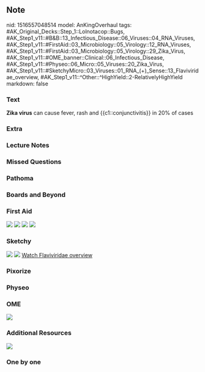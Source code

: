 ## Note
nid: 1516557048514
model: AnKingOverhaul
tags: #AK_Original_Decks::Step_1::Lolnotacop::Bugs, #AK_Step1_v11::#B&B::13_Infectious_Disease::06_Viruses::04_RNA_Viruses, #AK_Step1_v11::#FirstAid::03_Microbiology::05_Virology::12_RNA_Viruses, #AK_Step1_v11::#FirstAid::03_Microbiology::05_Virology::29_Zika_Virus, #AK_Step1_v11::#OME_banner::Clinical::06_Infectious_Disease, #AK_Step1_v11::#Physeo::06_Micro::05_Viruses::20_Zika_Virus, #AK_Step1_v11::#SketchyMicro::03_Viruses::01_RNA_(+)_Sense::13_Flaviviridae_overview, #AK_Step1_v11::^Other::^HighYield::2-RelativelyHighYield
markdown: false

### Text
<b>Zika virus</b> can cause fever, rash and {{c1::conjunctivitis}}
in 20% of cases

### Extra


### Lecture Notes


### Missed Questions


### Pathoma


### Boards and Beyond


### First Aid
<img src="tmphaqexn3h.png"> <img src="tmpd9ozt8ir.png"> <img src=
"tmpi_v7tbqn.png"> <img src="tmp4lymhd7i.png">

### Sketchy
<img src="paste-59068685221891.jpg"> <img src=
"paste-95cd8039fde0b556c2470804c94d46d540fa08e4.png"> <a href=
"https://dashboard.sketchy.com/study/medical/courses/medical-microbiology/units/medical-microbiology-viruses/videos/medical-microbiology-viruses-rna-viruses-positive-sense-flaviviridae-overview?utm_source=anki&utm_medium=partnership&utm_campaign=february_update&utm_content=medical">
Watch Flaviviridae overview</a>

### Pixorize


### Physeo


### OME
<div class="ome-widget">
  <a href=
  "https://onlinemeded.org/spa/infectious-disease?ref=anki"><img src="_OME_AnkiFlashcards_Topic_4.png"></a>
</div>

### Additional Resources
<img src="paste-11bae4519e7941ee176a67f52749b28d04e82317.jpg">

### One by one

